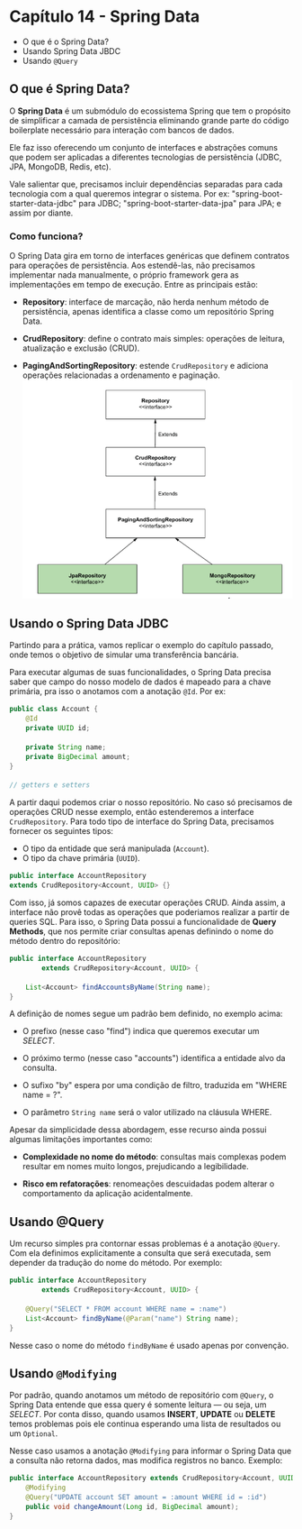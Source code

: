 # Capítulo 14 - Spring Data
* O que é o Spring Data?
* Usando Spring Data JBDC
* Usando ```@Query```

## O que é Spring Data?
O **Spring Data** é um submódulo do ecossistema Spring que tem o propósito de simplificar a camada de persistência eliminando grande parte do código boilerplate necessário para interação com bancos de dados.

Ele faz isso oferecendo um conjunto de interfaces e abstrações comuns que podem ser aplicadas a diferentes tecnologias de persistência (JDBC, JPA, MongoDB, Redis, etc).

Vale salientar que, precisamos incluir dependências separadas para cada tecnologia com a qual queremos integrar o sistema. Por ex: "spring-boot-starter-data-jdbc" para JDBC; "spring-boot-starter-data-jpa" para JPA; e assim por diante.

### Como funciona?
O Spring Data gira em torno de interfaces genéricas que definem contratos para operações de persistência. Aos estendê-las, não precisamos implementar nada manualmente, o próprio framework gera as implementações em tempo de execução. Entre as principais estão:

* **Repository**: interface de marcação, não herda nenhum método de persistência, apenas identifica a classe como um repositório Spring Data.

* **CrudRepository**: define o contrato mais simples: operações de leitura, atualização e exclusão (CRUD).

* **PagingAndSortingRepository**: estende ```CrudRepository``` e adiciona operações relacionadas a ordenamento e paginação.
![alt text](image.png)

## Usando o Spring Data JDBC
Partindo para a prática, vamos replicar o exemplo do capítulo passado, onde temos o objetivo de simular uma transferência bancária. 

Para executar algumas de suas funcionalidades, o Spring Data precisa saber que campo do nosso modelo de dados é mapeado para a chave primária, pra isso o anotamos com a anotação ```@Id```. Por ex:

```java
public class Account {
    @Id
    private UUID id;

    private String name;
    private BigDecimal amount;
}

// getters e setters
```

A partir daqui podemos criar o nosso repositório. No caso só precisamos de operações CRUD nesse exemplo, então estenderemos a interface ```CrudRepository```. Para todo tipo de interface do Spring Data, precisamos fornecer os seguintes tipos:

* O tipo da entidade que será manipulada (```Account```). 
* O tipo da chave primária (```UUID```).

```java
public interface AccountRepository 
extends CrudRepository<Account, UUID> {}
```

Com isso, já somos capazes de executar operações CRUD. Ainda assim, a interface não provê todas as operações que poderiamos realizar a partir de queries SQL. Para isso, o Spring Data possui a funcionalidade de **Query Methods**, que nos permite criar consultas apenas definindo o nome do método dentro do repositório:

``` java
public interface AccountRepository 
        extends CrudRepository<Account, UUID> {

    List<Account> findAccountsByName(String name);
}
```

A definição de nomes segue um padrão bem definido, no exemplo acima:

* O prefixo (nesse caso "find") indica que queremos executar um *SELECT*.

* O próximo termo (nesse caso "accounts") identifica a entidade alvo da consulta.

* O sufixo "by" espera por uma condição de filtro, traduzida em "WHERE name = ?".

* O parâmetro ```String name``` será o valor utilizado na cláusula WHERE.

Apesar da simplicidade dessa abordagem, esse recurso ainda possui algumas limitações importantes como:

* **Complexidade no nome do método**: consultas mais complexas podem resultar em nomes muito longos, prejudicando a legibilidade.

* **Risco em refatorações**: renomeações descuidadas podem alterar o comportamento da aplicação acidentalmente.

## Usando @Query

Um recurso simples pra contornar essas problemas é a anotação ```@Query```. Com ela definimos explicitamente a consulta que será executada, sem depender da tradução do nome do método. Por exemplo:

```java
public interface AccountRepository 
        extends CrudRepository<Account, UUID> {

    @Query("SELECT * FROM account WHERE name = :name") 
    List<Account> findByName(@Param("name") String name);
}
```

Nesse caso o nome do método ```findByName``` é usado apenas por convenção.

## Usando ```@Modifying```
Por padrão, quando anotamos um método de repositório com ```@Query```, o Spring Data entende que essa query é somente leitura — ou seja, um *SELECT*. Por conta disso, quando usamos **INSERT**, **UPDATE** ou **DELETE** temos problemas pois ele continua esperando uma lista de resultados ou um ```Optional```.

Nesse caso usamos a anotação ```@Modifying``` para informar o 
Spring Data que a consulta não retorna dados, mas modifica registros no banco. Exemplo:

```java
public interface AccountRepository extends CrudRepository<Account, UUID> {
    @Modifying
    @Query("UPDATE account SET amount = :amount WHERE id = :id")
    public void changeAmount(Long id, BigDecimal amount);
}
```